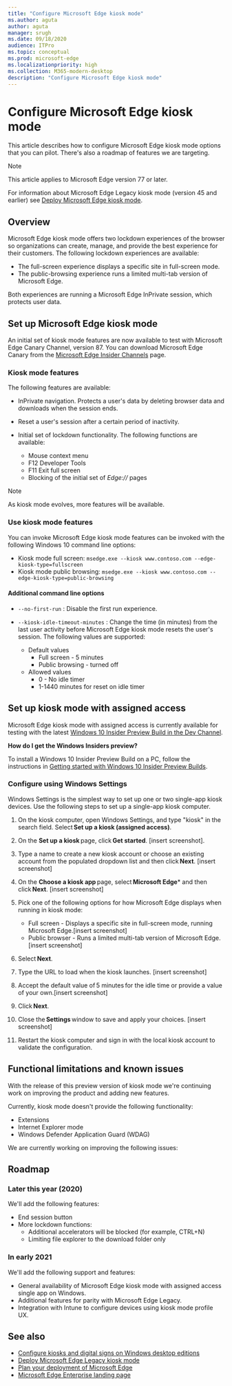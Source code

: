 ```yaml
---
title: "Configure Microsoft Edge kiosk mode"
ms.author: aguta
author: aguta
manager: srugh
ms.date: 09/18/2020
audience: ITPro
ms.topic: conceptual
ms.prod: microsoft-edge
ms.localizationpriority: high
ms.collection: M365-modern-desktop
description: "Configure Microsoft Edge kiosk mode"
---
```


# Configure Microsoft Edge kiosk mode

This article describes how to configure Microsoft Edge kiosk mode options that you can pilot. There's also a roadmap of features we are targeting.

> [!NOTE]
> This article applies to Microsoft Edge version 77 or later.

For information about Microsoft Edge Legacy kiosk mode (version 45 and earlier) see [Deploy Microsoft Edge kiosk mode](https://aka.ms/edgekioskmode).

## Overview

Microsoft Edge kiosk mode offers two lockdown experiences of the browser so organizations can create, manage, and provide the best experience for their customers. The following lockdown experiences are available:  

- The full-screen experience displays a specific site in full-screen mode.
- The public-browsing experience runs a limited multi-tab version of Microsoft Edge.

Both experiences are running a Microsoft Edge InPrivate session, which protects user data.

## Set up Microsoft Edge kiosk mode  

An initial set of kiosk mode features are now available to test with Microsoft Edge Canary Channel, version 87. You can download Microsoft Edge Canary from the [Microsoft Edge Insider Channels](https://www.microsoftedgeinsider.com/download) page.

### Kiosk mode features

The following features are available:

- InPrivate navigation. Protects a user's data by deleting browser data and downloads when the session ends.
- Reset a user's session after a certain period of inactivity.
- Initial set of lockdown functionality. The following functions are available:

  - Mouse context menu
  - F12 Developer Tools
  - F11 Exit full screen
  - Blocking of the initial set of *Edge://* pages

> [!NOTE]
> As kiosk mode evolves, more features will be available.

### Use kiosk mode features

You can invoke Microsoft Edge kiosk mode features can be invoked with the following Windows 10 command line options:

- Kiosk mode full screen: `msedge.exe --kiosk www.contoso.com --edge-kiosk-type=fullscreen`
- Kiosk mode public browsing: `msedge.exe --kiosk www.contoso.com --edge-kiosk-type=public-browsing`

#### Additional command line options

- `--no-first-run` : Disable the first run experience.
- `--kiosk-idle-timeout-minutes` : Change the time (in minutes) from the last user activity before Microsoft Edge kiosk mode resets the user's session. The following values are supported:

  - Default values
    - Full screen - 5 minutes
    - Public browsing - turned off
  - Allowed values
    - 0 - No idle timer
    - 1-1440 minutes for reset on idle timer

## Set up kiosk mode with assigned access

Microsoft Edge kiosk mode with assigned access is currently available for testing with the latest [Windows 10 Insider Preview Build in the Dev Channel](https://docs.microsoft.com/windows-insider/get-started).

**How do I get the Windows Insiders preview?**

To install a Windows 10 Insider Preview Build on a PC, follow the instructions in [Getting started with Windows 10 Insider Preview Builds](https://docs.microsoft.com/en-us/windows-insider/get-started).

### Configure using Windows Settings

Windows Settings is the simplest way to set up one or two single-app kiosk devices. Use the following steps to set up a single-app kiosk computer.

1. On the kiosk computer, open Windows Settings, and type "kiosk" in the search field. Select **Set up a kiosk (assigned access)**.
2. On the **Set up a kiosk** page, click **Get started**. [insert screenshot].
3. Type a name to create a new kiosk account or choose an existing account from the populated dropdown list and then click **Next**. [insert screenshot]
4. On the **Choose a kiosk app** page, select **Microsoft Edge*** and then click **Next**. [insert screenshot]
5. Pick one of the following options for how Microsoft Edge displays when running in kiosk mode:

   - Full screen - Displays a specific site in full-screen mode, running Microsoft Edge.[insert screenshot]
   - Public browser - Runs a limited multi-tab version of Microsoft Edge. [insert screenshot]

6. Select **Next**.
7. Type the URL to load when the kiosk launches. [insert screenshot]
8. Accept the default value of 5 minutes for the idle time or provide a value of your own.[insert screenshot]
9. Click **Next**.
10. Close the **Settings** window to save and apply your choices. [insert screenshot]
11. Restart the kiosk computer and sign in with the local kiosk account to validate the configuration.

## Functional limitations and known issues

With the release of this preview version of kiosk mode we're continuing work on improving the product and adding new features.

Currently, kiosk mode doesn't provide the following functionality:  

- Extensions
- Internet Explorer mode  
- Windows Defender Application Guard (WDAG)

We are currently working on improving the following issues:  

## Roadmap

### Later this year (2020)

We'll add the following features:

- End session button
- More lockdown functions:
  - Additional accelerators will be blocked (for example, CTRL+N)  
  - Limiting file explorer to the download folder only  

### In early 2021

We'll add the following support and features:

- General availability of Microsoft Edge kiosk mode with assigned access single app on Windows.
- Additional features for parity with Microsoft Edge Legacy.
- Integration with Intune to configure devices using kiosk mode profile UX.

## See also

- [Configure kiosks and digital signs on Windows desktop editions](https://docs.microsoft.com/windows/configuration/kiosk-methods)
- [Deploy Microsoft Edge Legacy kiosk mode](https://aka.ms/edgekioskmode) 
- [Plan your deployment of Microsoft Edge](deploy-edge-plan-deployment.md)
- [Microsoft Edge Enterprise landing page](https://aka.ms/EdgeEnterprise)